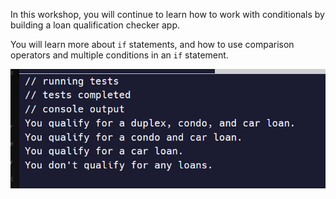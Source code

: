 In this workshop, you will continue to learn how to work with conditionals by building a loan qualification checker app.

You will learn more about `if` statements, and how to use comparison operators and multiple conditions in an `if` statement.

![alt text](image.png)